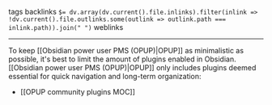 tags 
backlinks `$= dv.array(dv.current().file.inlinks).filter(inlink => !dv.current().file.outlinks.some(outlink => outlink.path === inlink.path)).join(" ")`
weblinks 
___
To keep [[Obsidian power user PMS (OPUP)|OPUP]] as minimalistic as possible, it's best to limit the amount of plugins enabled in Obsidian. [[Obsidian power user PMS (OPUP)|OPUP]] only includes plugins deemed essential for quick navigation and long-term organization:

- [[OPUP community plugins MOC]]
